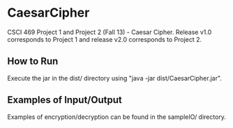 CaesarCipher
============

CSCI 469 Project 1 and Project 2 (Fall 13) - Caesar Cipher. Release v1.0
corresponds to Project 1 and release v2.0 corresponds to Project 2.

How to Run
----------
Execute the jar in the dist/ directory using "java -jar dist/CaesarCipher.jar".

Examples of Input/Output
------------------------
Examples of encryption/decryption can be found in the sampleIO/ directory.
